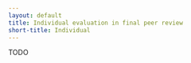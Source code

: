 ```yaml
---
layout: default
title: Individual evaluation in final peer review
short-title: Individual
---
```


TODO
